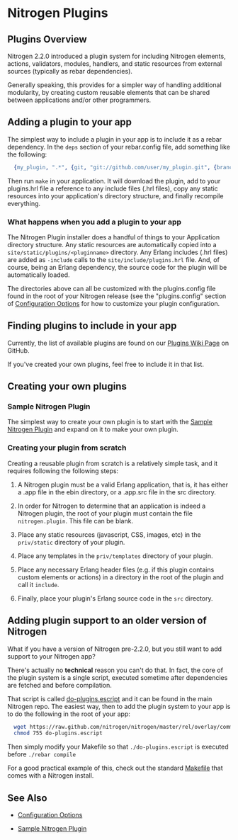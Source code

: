 # Nitrogen Plugins

## Plugins Overview

  Nitrogen 2.2.0 introduced a plugin system for including Nitrogen elements,
  actions, validators, modules, handlers, and static resources from external
  sources (typically as rebar dependencies).

  Generally speaking, this provides for a simpler way of handling additional
  modularity, by creating custom reusable elements that can be shared between
  applications and/or other programmers.

## Adding a plugin to your app

  The simplest way to include a plugin in your app is to include it as a rebar
  dependency. In the `deps` section of your rebar.config file, add something
  like the following:

```erlang
  {my_plugin, ".*", {git, "git://github.com/user/my_plugin.git", {branch, master}}},

```

  Then run `make` in your application. It will download the plugin, add to your
  plugins.hrl file a reference to any include files (.hrl files), copy any
  static resources into your application's directory structure, and finally
  recompile everything.

### What happens when you add a plugin to your app

   The Nitrogen Plugin installer does a handful of things to your Application
   directory structure.  Any static resources are automatically copied into a
   `site/static/plugins/<pluginname>` directory.  Any Erlang includes (.hrl
   files) are added as `-include` calls to the `site/include/plugins.hrl` file.
   And, of course, being an Erlang dependency, the source code for the plugin
   will be automatically loaded.

   The directories above can all be customized with the plugins.config file
   found in the root of your Nitrogen release (see the "plugins.config" section
   of [Configuration Options](config.md) for how to customize your
   plugin configuration.

## Finding plugins to include in your app

  Currently, the list of available plugins are found on our
  [Plugins Wiki Page](https://github.com/nitrogen/nitrogen/wiki/Nitrogen-Plugins)
  on GitHub.

  If you've created your own plugins, feel free to include it in that list.

## Creating your own plugins

### Sample Nitrogen Plugin

  The simplest way to create your own plugin is to start with the
  [Sample Nitrogen Plugin](https://github.com/nitrogen/sample_nitrogen_plugin)
  and expand on it to make your own plugin.

### Creating your plugin from scratch

   Creating a reusable plugin from scratch is a relatively simple task, and it
   requires following the following steps:

   1) A Nitrogen plugin must be a valid Erlang application, that is, it has
      either a .app file in the ebin directory, or a .app.src file in the src
      directory.

   2) In order for Nitrogen to determine that an application is indeed a
      Nitrogen plugin, the root of your plugin must contain the file
      `nitrogen.plugin`. This file can be blank.

   3) Place any static resources (javascript, CSS, images, etc) in the
      `priv/static` directory of your plugin.

   4) Place any templates in the `priv/templates` directory of your plugin.

   4) Place any necessary Erlang header files (e.g. if this plugin contains
      custom elements or actions) in a directory in the root of the plugin
      and call it `include`.

   5) Finally, place your plugin's Erlang source code in the `src` directory.

## Adding plugin support to an older version of Nitrogen

  What if you have a version of Nitrogen pre-2.2.0, but you still want to add
  support to your Nitrogen app?

  There's actually no **technical** reason you can't do that.  In fact, the core
  of the plugin system is a single script, executed sometime after dependencies
  are fetched and before compilation.

  That script is called
  [do-plugins.escript](https://raw.github.com/nitrogen/nitrogen/master/rel/overlay/common/do-plugins.escript)
  and it can be found in the main Nitrogen repo. The easiest way, then to add
  the plugin system to your app is to do the following in the root of your app:

```bash
  wget https://raw.github.com/nitrogen/nitrogen/master/rel/overlay/common/do-plugins.escript
  chmod 755 do-plugins.escript

```

  Then simply modify your Makefile so that `./do-plugins.escript` is executed
  before `./rebar compile`

  For a good practical example of this, check out the standard
  [Makefile](https://github.com/nitrogen/nitrogen/blob/master/rel/overlay/common/Makefile#L20)
  that comes with a Nitrogen install.

## See Also

 *  [Configuration Options](config.md)

 *  [Sample Nitrogen Plugin](https://github.com/nitrogen/sample_nitrogen_plugin)
